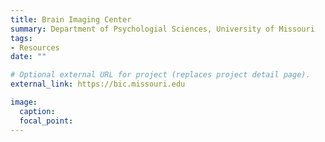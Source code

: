```yaml
---
title: Brain Imaging Center
summary: Department of Psychologial Sciences, University of Missouri
tags:
- Resources
date: ""

# Optional external URL for project (replaces project detail page).
external_link: https://bic.missouri.edu

image:
  caption: 
  focal_point: 
---
```

